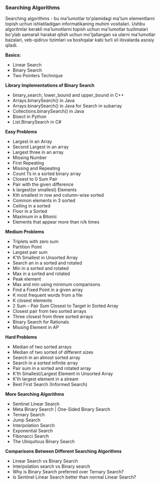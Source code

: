### Searching Algorithms

Searching algorithms - bu ma'lumotlar to'plamidagi ma'lum elementlarni topish uchun ishlatiladigan informatikaning muhim vositalari. Ushbu algoritmlar kerakli ma'lumotlarni topish uchun ma'lumotlar tuzilmalari bo'ylab samarali harakat qilish uchun mo'ljallangan va ularni ma'lumotlar bazalari, veb-qidiruv tizimlari va boshqalar kabi turli xil ilovalarda asosiy qiladi.

**Basics:**

- Linear Search
- Binary Search
- Two Pointers Technique

**Library Implementations of Binary Search**

- binary_search, lower_bound and upper_bound in C++
- Arrays.binarySearch() in Java
- Arrays.binarySearch() in Java for Search in subarray
- Collections.binarySearch() in Java
- Bisect in Python
- List.BinarySearch in C#

**Easy Problems**

- Largest in an Array
- Second Largest in an array
- Largest three in an array
- Missing Number
- First Repeating
- Missing and Repeating
- Count 1’s in a sorted binary array
- Closest to 0 Sum Pair
- Pair with the given difference
- k largest(or smallest) Elements
- Kth smallest in row and column-wise sorted
- Common elements in 3 sorted
- Ceiling in a sorted
- Floor in a Sorted
- Maximum in a Bitonic
- Elements that appear more than n/k times

**Medium Problems**

- Triplets with zero sum
- Partition Point
- Largest pair sum
- K’th Smallest in Unsorted Array
- Search an in a sorted and rotated
- Min in a sorted and rotated
- Max in a sorted and rotated
- Peak element
- Max and min using minimum comparisons
- Find a Fixed Point in a given array
- K most frequent words from a file
- K closest elements
- 2 Sum – Pair Sum Closest to Target in Sorted Array
- Closest pair from two sorted arrays
- Three closest from three sorted arrays
- Binary Search for Rationals
- Missing Element in AP

**Hard Problems**

- Median of two sorted arrays
- Median of two sorted of different sizes
- Search in an almost sorted array
- Search in a sorted infinite array
- Pair sum in a sorted and rotated array
- K’th Smallest/Largest Element in Unsorted Array
- K’th largest element in a stream
- Best First Search (Informed Search)

**More Searching Algorithms**

- Sentinel Linear Search
- Meta Binary Search | One-Sided Binary Search
- Ternary Search
- Jump Search
- Interpolation Search
- Exponential Search
- Fibonacci Search
- The Ubiquitous Binary Search

**Comparisons Between Different Searching Algorithms**

- Linear Search vs Binary Search
- Interpolation search vs Binary search
- Why is Binary Search preferred over Ternary Search?
- Is Sentinel Linear Search better than normal Linear Search?
